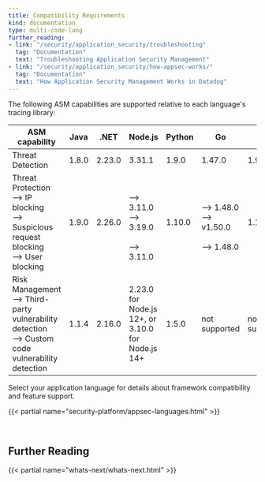```yaml
---
title: Compatibility Requirements
kind: documentation
type: multi-code-lang
further_reading:
- link: "/security/application_security/troubleshooting"
  tag: "Documentation"
  text: "Troubleshooting Application Security Management"
- link: "/security/application_security/how-appsec-works/"
  tag: "Documentation"
  text: "How Application Security Management Works in Datadog"
---
```


The following ASM capabilities are supported relative to each language's tracing library:

| ASM capability                   | Java | .NET | Node.js | Python | Go | Ruby | PHP |
| -------------------------------- | ----------------------------|----------------------------|----------------------------|----------------------------|----------------------------|----------------------------|----------------------------|
| Threat Detection <br/>  | 1.8.0 <br/>   | 2.23.0 <br/> | 3.31.1 <br/> | 1.9.0<br/>   | 1.47.0 <br/>  | 1.9.0<br/>   | 0.84.0 <br/>   |
| Threat Protection <br/> --> IP blocking <br/> --> Suspicious request blocking <br> --> User blocking   | 1.9.0<br/>    | 2.26.0 <br/> | <br/> --> 3.11.0<br/> --> 3.19.0<br/><br/> --> 3.11.0     | 1.10.0<br/>    |  <br/>--> 1.48.0<br/> --> v1.50.0<br/><br/> --> 1.48.0     |  1.11.0<br/>    | 0.86.0<br/>    |
| Risk Management <br/> --> Third-party vulnerability detection <br/> --> Custom code vulnerability detection | 1.1.4 <br/> | 2.16.0 <br/> | 2.23.0 for Node.js 12+, or 3.10.0 for Node.js 14+ <br/>| 1.5.0 <br/>| not supported<br/>| not supported<br/>| not supported<br/>|

Select your application language for details about framework compatibility and feature support.

{{< partial name="security-platform/appsec-languages.html" >}}

<br>

## Further Reading

{{< partial name="whats-next/whats-next.html" >}}

